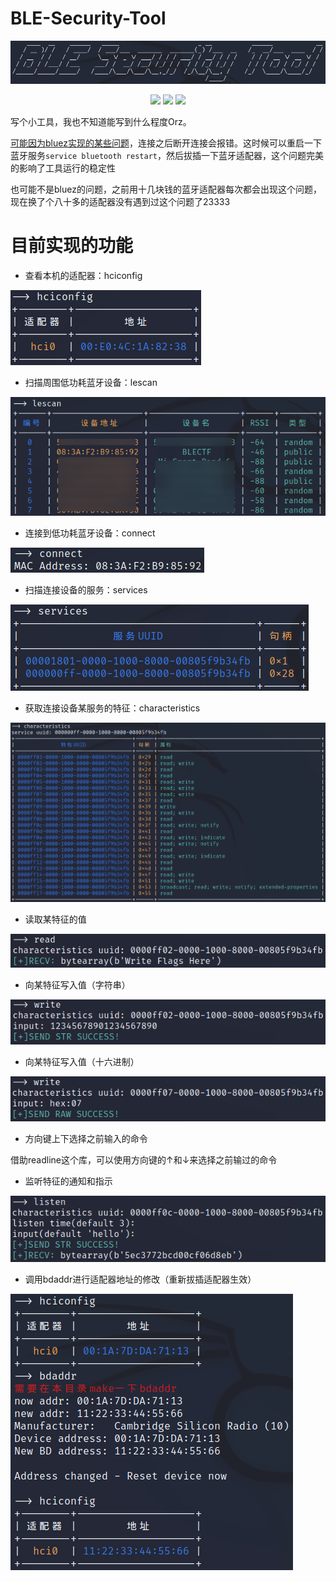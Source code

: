# BLE-Security-Tool

![](images/logo.png)

<p align="center"> <img src="https://img.shields.io/badge/Python-3.9-blue"> <img src="https://img.shields.io/badge/pip-bleak-blue"> <img src="https://img.shields.io/badge/Tested on-Kali 2022.1-green"></p>
写个小工具，我也不知道能写到什么程度Orz。

[可能因为bluez实现的某些问题](https://github.com/bluez/bluez/issues/219)，连接之后断开连接会报错。这时候可以重启一下蓝牙服务`service bluetooth restart`，然后拔插一下蓝牙适配器，这个问题完美的影响了工具运行的稳定性

也可能不是bluez的问题，之前用十几块钱的蓝牙适配器每次都会出现这个问题，现在换了个八十多的适配器没有遇到过这个问题了23333

# 目前实现的功能

- 查看本机的适配器：hciconfig

![](images/hciconfig.png)

- 扫描周围低功耗蓝牙设备：lescan

![](images/lescan.png)

- 连接到低功耗蓝牙设备：connect

![](images/connect.png)

- 扫描连接设备的服务：services

![](images/services.png)

- 获取连接设备某服务的特征：characteristics

![](images/characteristics.png)

- 读取某特征的值

![](images/read.png)

- 向某特征写入值（字符串）

![](images/write_str.png)

- 向某特征写入值（十六进制）

![](images/write_raw.png)

- 方向键上下选择之前输入的命令

借助readline这个库，可以使用方向键的↑和↓来选择之前输过的命令

- 监听特征的通知和指示

![](images/listen.png)

- 调用bdaddr进行适配器地址的修改（重新拔插适配器生效）

![](images/bdaddr.png)



